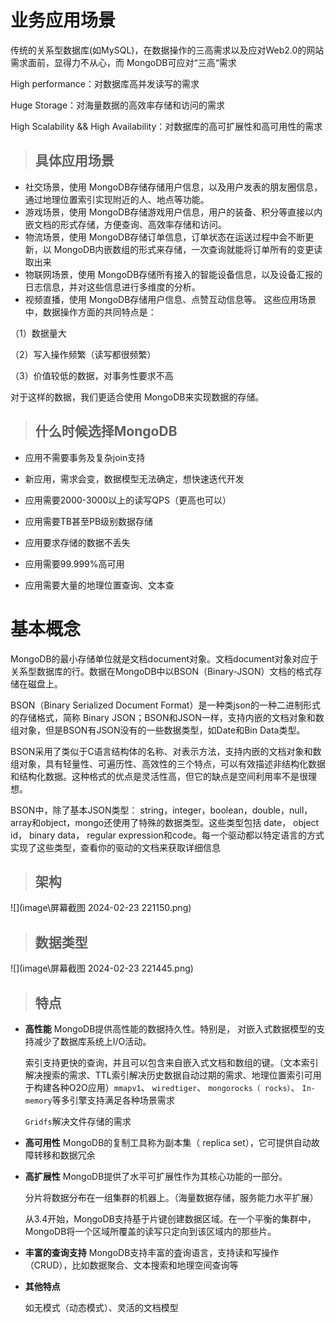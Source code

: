 # 业务应用场景

传统的关系型数据库(如MySQL)，在数据操作的三高需求以及应对Web2.0的网站需求面前，显得力不从心，而 MongoDB可应对“三高“需求

High performance：对数据库高并发读写的需求

Huge Storage：对海量数据的高效率存储和访问的需求

High Scalability && High Availability：对数据库的高可扩展性和高可用性的需求

> ## 具体应用场景

* 社交场景，使用 MongoDB存储存储用户信息，以及用户发表的朋友圈信息，通过地理位置索引实现附近的人、地点等功能。
* 游戏场景，使用 MongoDB存储游戏用户信息，用户的装备、积分等直接以内嵌文档的形式存储，方便查询、高效率存储和访问。
* 物流场景，使用 MongoDB存储订单信息，订单状态在运送过程中会不断更新，以 MongoDB内嵌数组的形式来存储，一次查询就能将订单所有的变更读取出来
* 物联网场景，使用 MongoDB存储所有接入的智能设备信息，以及设备汇报的日志信息，并对这些信息进行多维度的分析。
* 视频直播，使用 MongoDB存储用户信息、点赞互动信息等。
  这些应用场景中，数据操作方面的共同特点是：

（1）数据量大

（2）写入操作频繁（读写都很频繁）

（3）价值较低的数据，对事务性要求不高

对于这样的数据，我们更适合使用 MongoDB来实现数据的存储。

> ## 什么时候选择MongoDB

* 应用不需要事务及复杂join支持

* 新应用，需求会变，数据模型无法确定，想快速迭代开发

* 应用需要2000-3000以上的读写QPS（更高也可以）

* 应用需要TB甚至PB级别数据存储

* 应用要求存储的数据不丢失

* 应用需要99.999%高可用

* 应用需要大量的地理位置查询、文本查
  

# 基本概念

MongoDB的最小存储单位就是文档document对象。文档document对象对应于关系型数据库的行。数据在MongoDB中以BSON（Binary-JSON）文档的格式存储在磁盘上。

BSON（Binary Serialized Document Format）是一种类json的一种二进制形式的存储格式，简称 Binary JSON；BSON和JSON一样，支持内嵌的文档对象和数组对象，但是BSON有JSON没有的一些数据类型，如Date和Bin Data类型。

BSON采用了类似于C语言结构体的名称、对表示方法，支持内嵌的文档对象和数组对象，具有轻量性、可遍历性、高效性的三个特点，可以有效描述非结构化数据和结构化数据。这种格式的优点是灵活性高，但它的缺点是空间利用率不是很理想。

BSON中，除了基本JSON类型： string，integer，boolean，double，null，array和object，mongo还使用了特殊的数据类型。这些类型包括 date， object id， binary data， regular expression和code。每一个驱动都以特定语言的方式实现了这些类型，查看你的驱动的文档来获取详细信息

> ## 架构

![](image\屏幕截图 2024-02-23 221150.png)

> ## 数据类型

![](image\屏幕截图 2024-02-23 221445.png)



> ## 特点

* **高性能**
  MongoDB提供高性能的数据持久性。特别是，
  对嵌入式数据模型的支持减少了数据库系统上I/O活动。

  索引支持更快的查询，并且可以包含来自嵌入式文档和数组的键。（文本索引解决搜索的需求、TTL索引解决历史数据自动过期的需求、地理位置索引可用于构建各种O2O应用）`mmapv1`、 `wiredtiger`、 `mongorocks（ rocks）`、 `In-memory`等多引擎支持满足各种场景需求

  `Gridfs`解决文件存储的需求

* **高可用性**
  MongoDB的复制工具称为副本集（ replica set），它可提供自动故障转移和数据冗余

* **高扩展性**
  MongoDB提供了水平可扩展性作为其核心功能的一部分。

  分片将数据分布在一组集群的机器上。（海量数据存储，服务能力水平扩展）

  从3.4开始，MoηgoDB支持基于片键创建数据区域。在一个平衡的集群中， MongoDB将一个区域所覆盖的读写只定向到该区域内的那些片。

* **丰富的查询支持**
  MongoDB支持丰富的査询语言，支持读和写操作（CRUD），比如数据聚合、文本搜索和地理空间查询等

* **其他特点**

  如无模式（动态模式）、灵活的文档模型
  